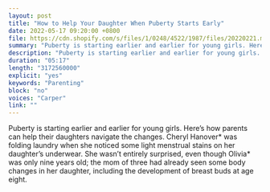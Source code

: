```yaml
---
layout: post
title: "How to Help Your Daughter When Puberty Starts Early"
date: 2022-05-17 09:20:00 +0800
file: https://cdn.shopify.com/s/files/1/0248/4522/1987/files/20220221.mp3?v=1645496824
summary: "Puberty is starting earlier and earlier for young girls. Here’s how parents can help their daughters navigate the changes. Cheryl Hanover* was folding laundry when she noticed some light menstrual stains on her daughter’s underwear. She wasn’t entirely surprised, even though Olivia* was only nine years old; the mom of three had already seen some body changes in her daughter, including the development of breast buds at age eight."
description: "Puberty is starting earlier and earlier for young girls. Here’s how parents can help their daughters navigate the changes. Cheryl Hanover* was folding laundry when she noticed some light menstrual stains on her daughter’s underwear. She wasn’t entirely surprised, even though Olivia* was only nine years old; the mom of three had already seen some body changes in her daughter, including the development of breast buds at age eight."
duration: "05:17"
length: "3172560000"
explicit: "yes"
keywords: "Parenting"
block: "no"
voices: "Carper"
link: ""
---
```


Puberty is starting earlier and earlier for young girls. Here’s how parents can help their daughters navigate the changes. Cheryl Hanover* was folding laundry when she noticed some light menstrual stains on her daughter’s underwear. She wasn’t entirely surprised, even though Olivia* was only nine years old; the mom of three had already seen some body changes in her daughter, including the development of breast buds at age eight.
